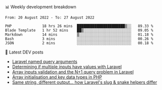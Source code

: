📊 Weekly development breakdown
<!--START_SECTION:waka-->

```text
From: 20 August 2022 - To: 27 August 2022

PHP              18 hrs 26 mins  ██████████████████████▒░░   89.33 %
Blade Template   1 hr 52 mins    ██▒░░░░░░░░░░░░░░░░░░░░░░   09.05 %
Markdown         14 mins         ▒░░░░░░░░░░░░░░░░░░░░░░░░   01.18 %
Bash             3 mins          ░░░░░░░░░░░░░░░░░░░░░░░░░   00.26 %
JSON             2 mins          ░░░░░░░░░░░░░░░░░░░░░░░░░   00.18 %
```

<!--END_SECTION:waka-->

📕 Latest DEV posts
<!-- BLOG-POST-LIST:START -->
- [Laravel named query arguments](https://dev.to/michaelvickersuk/laravel-named-query-arguments-28kd)
- [Determining if multiple inputs have values with Laravel](https://dev.to/michaelvickersuk/determining-if-multiple-inputs-have-values-with-laravel-km6)
- [Array inputs validation and the N+1 query problem in Laravel](https://dev.to/michaelvickersuk/array-inputs-validation-and-the-n1-query-problem-in-laravel-2agb)
- [Array initialisation and key data types in PHP](https://dev.to/michaelvickersuk/array-initialisation-and-key-data-types-in-php-1e5b)
- [Same string, different output... how Laravel&#39;s slug &amp; snake helpers differ](https://dev.to/michaelvickersuk/same-string-different-output-how-laravels-slug-snake-helpers-differ-1ccj)
<!-- BLOG-POST-LIST:END -->
